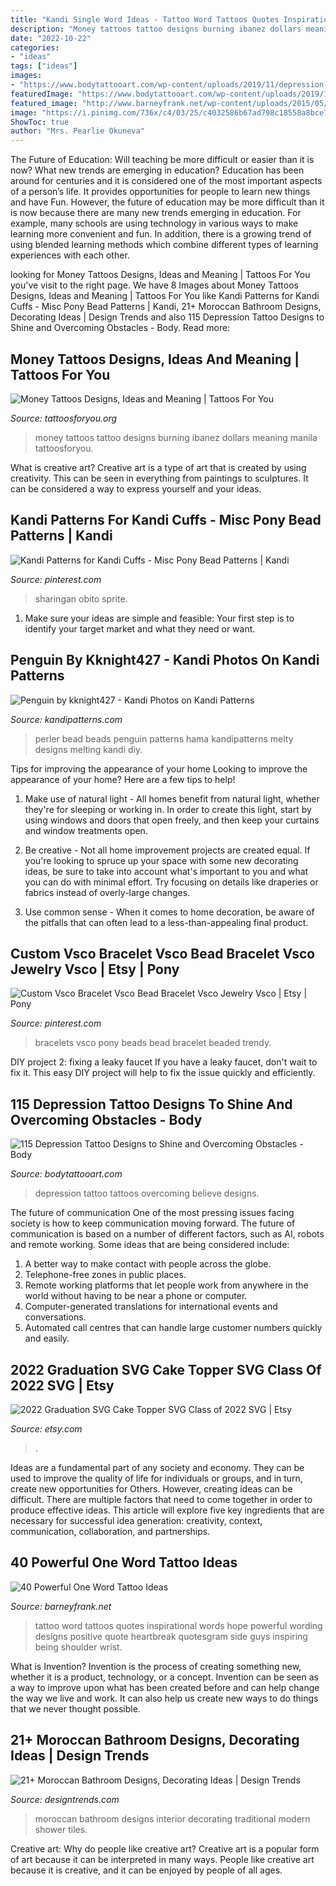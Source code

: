 ```yaml
---
title: "Kandi Single Word Ideas - Tattoo Word Tattoos Quotes Inspirational Words Hope Powerful Wording Designs Positive Quote Heartbreak Quotesgram Side Guys Inspiring Being Shoulder Wrist"
description: "Money tattoos tattoo designs burning ibanez dollars meaning manila tattoosforyou"
date: "2022-10-22"
categories:
- "ideas"
tags: ["ideas"]
images:
- "https://www.bodytattooart.com/wp-content/uploads/2019/11/depression-tattoo-61.jpg"
featuredImage: "https://www.bodytattooart.com/wp-content/uploads/2019/11/depression-tattoo-61.jpg"
featured_image: "http://www.barneyfrank.net/wp-content/uploads/2015/05/40-One-Word-Tattoo-Ideas-29.jpg"
image: "https://i.pinimg.com/736x/c4/03/25/c4032586b67ad798c18558a8bce784ae.jpg"
ShowToc: true
author: "Mrs. Pearlie Okuneva"
---
```



The Future of Education: Will teaching be more difficult or easier than it is now? What new trends are emerging in education?
Education has been around for centuries and it is considered one of the most important aspects of a person’s life. It provides opportunities for people to learn new things and have Fun. However, the future of education may be more difficult than it is now because there are many new trends emerging in education. For example, many schools are using technology in various ways to make learning more convenient and fun. In addition, there is a growing trend of using blended learning methods which combine different types of learning experiences with each other.

	

		
looking for Money Tattoos Designs, Ideas and Meaning | Tattoos For You you've visit to the right page. We have 8 Images about Money Tattoos Designs, Ideas and Meaning | Tattoos For You like Kandi Patterns for Kandi Cuffs - Misc Pony Bead Patterns | Kandi, 21+ Moroccan Bathroom Designs, Decorating Ideas | Design Trends and also 115 Depression Tattoo Designs to Shine and Overcoming Obstacles - Body. Read more:
		
    
## Money Tattoos Designs, Ideas And Meaning | Tattoos For You

<img loading=lazy src="http://www.tattoosforyou.org/wp-content/uploads/2013/11/Money-Tattoos.jpg" onerror="this.onerror=null;this.src='https://tse3.mm.bing.net/th?id=OIP.NraUTx5aTLlQzgbzSox5BgHaJ4&amp;pid=15.1';" alt="Money Tattoos Designs, Ideas and Meaning | Tattoos For You">

_Source: tattoosforyou.org_

>money tattoos tattoo designs burning ibanez dollars meaning manila tattoosforyou. 

	

What is creative art?
Creative art is a type of art that is created by using creativity. This can be seen in everything from paintings to sculptures. It can be considered a way to express yourself and your ideas.

    
## Kandi Patterns For Kandi Cuffs - Misc Pony Bead Patterns | Kandi

<img loading=lazy src="https://i.pinimg.com/736x/0d/32/88/0d3288aa688fa1cdbe70994249ee1492.jpg" onerror="this.onerror=null;this.src='https://tse4.mm.bing.net/th?id=OIP.pwxikjFwLl2I2Cge7fipjQAAAA&amp;pid=15.1';" alt="Kandi Patterns for Kandi Cuffs - Misc Pony Bead Patterns | Kandi">

_Source: pinterest.com_

>sharingan obito sprite. 

	

1. Make sure your ideas are simple and feasible: Your first step is to identify your target market and what they need or want.

    
## Penguin By Kknight427 - Kandi Photos On Kandi Patterns

<img loading=lazy src="https://photos.kandipatterns.com/619293e1-f40e-4c9d-9099-3caf113c4ebd/20150923_093501.resize_700x.jpg" onerror="this.onerror=null;this.src='https://tse4.mm.bing.net/th?id=OIP.BktyI4cWtY2_W0aO7uCNfAHaNK&amp;pid=15.1';" alt="Penguin by kknight427 - Kandi Photos on Kandi Patterns">

_Source: kandipatterns.com_

>perler bead beads penguin patterns hama kandipatterns melty designs melting kandi diy. 

	

Tips for improving the appearance of your home
Looking to improve the appearance of your home? Here are a few tips to help!
1. Make use of natural light - All homes benefit from natural light, whether they're for sleeping or working in. In order to create this light, start by using windows and doors that open freely, and then keep your curtains and window treatments open.

2. Be creative - Not all home improvement projects are created equal. If you're looking to spruce up your space with some new decorating ideas, be sure to take into account what's important to you and what you can do with minimal effort. Try focusing on details like draperies or fabrics instead of overly-large changes.

3. Use common sense - When it comes to home decoration, be aware of the pitfalls that can often lead to a less-than-appealing final product.

    
## Custom Vsco Bracelet Vsco Bead Bracelet Vsco Jewelry Vsco | Etsy | Pony

<img loading=lazy src="https://i.pinimg.com/736x/c4/03/25/c4032586b67ad798c18558a8bce784ae.jpg" onerror="this.onerror=null;this.src='https://tse3.mm.bing.net/th?id=OIP.5cGaM7DiENJrQ_FtiASp-AHaJ3&amp;pid=15.1';" alt="Custom Vsco Bracelet Vsco Bead Bracelet Vsco Jewelry Vsco | Etsy | Pony">

_Source: pinterest.com_

>bracelets vsco pony beads bead bracelet beaded trendy. 

	

DIY project 2: fixing a leaky faucet
If you have a leaky faucet, don't wait to fix it. This easy DIY project will help to fix the issue quickly and efficiently.

    
## 115 Depression Tattoo Designs To Shine And Overcoming Obstacles - Body

<img loading=lazy src="https://www.bodytattooart.com/wp-content/uploads/2019/11/depression-tattoo-61.jpg" onerror="this.onerror=null;this.src='https://tse3.mm.bing.net/th?id=OIP.t117OAqcKU29F-Q9laZYhQHaHa&amp;pid=15.1';" alt="115 Depression Tattoo Designs to Shine and Overcoming Obstacles - Body">

_Source: bodytattooart.com_

>depression tattoo tattoos overcoming believe designs. 

	

The future of communication
One of the most pressing issues facing society is how to keep communication moving forward. The future of communication is based on a number of different factors, such as AI, robots and remote working. Some ideas that are being considered include: 
1. A better way to make contact with people across the globe. 
2. Telephone-free zones in public places. 
3. Remote working platforms that let people work from anywhere in the world without having to be near a phone or computer. 
4. Computer-generated translations for international events and conversations. 
5. Automated call centres that can handle large customer numbers quickly and easily.

    
## 2022 Graduation SVG Cake Topper SVG Class Of 2022 SVG | Etsy

<img loading=lazy src="https://i.etsystatic.com/10167696/r/il/50e0fe/3289027349/il_fullxfull.3289027349_r0en.jpg" onerror="this.onerror=null;this.src='https://tse4.mm.bing.net/th?id=OIP.0HpGfMM1dzKoLvVGcvVpSgHaKe&amp;pid=15.1';" alt="2022 Graduation SVG Cake Topper SVG Class of 2022 SVG | Etsy">

_Source: etsy.com_

>. 

	

Ideas are a fundamental part of any society and economy. They can be used to improve the quality of life for individuals or groups, and in turn, create new opportunities for Others. However, creating ideas can be difficult. There are multiple factors that need to come together in order to produce effective ideas. This article will explore five key ingredients that are necessary for successful idea generation: creativity, context, communication, collaboration, and partnerships.

    
## 40 Powerful One Word Tattoo Ideas

<img loading=lazy src="http://www.barneyfrank.net/wp-content/uploads/2015/05/40-One-Word-Tattoo-Ideas-29.jpg" onerror="this.onerror=null;this.src='https://tse1.mm.bing.net/th?id=OIP.XkSLMi0jFl1K6YRDVVi-4AHaFp&amp;pid=15.1';" alt="40 Powerful One Word Tattoo Ideas">

_Source: barneyfrank.net_

>tattoo word tattoos quotes inspirational words hope powerful wording designs positive quote heartbreak quotesgram side guys inspiring being shoulder wrist. 

	

What is Invention?
Invention is the process of creating something new, whether it is a product, technology, or a concept. Invention can be seen as a way to improve upon what has been created before and can help change the way we live and work. It can also help us create new ways to do things that we never thought possible.

    
## 21+ Moroccan Bathroom Designs, Decorating Ideas | Design Trends

<img loading=lazy src="https://images.designtrends.com/wp-content/uploads/2016/06/17133135/Beautiful-Moroccan-Bathroom-Design.jpg" onerror="this.onerror=null;this.src='https://tse3.mm.bing.net/th?id=OIP.JETiRNU0XgIOiG_F9_r-xgHaFZ&amp;pid=15.1';" alt="21+ Moroccan Bathroom Designs, Decorating Ideas | Design Trends">

_Source: designtrends.com_

>moroccan bathroom designs interior decorating traditional modern shower tiles. 

	

Creative art: Why do people like creative art?
Creative art is a popular form of art because it can be interpreted in many ways. People like creative art because it is creative, and it can be enjoyed by people of all ages.

